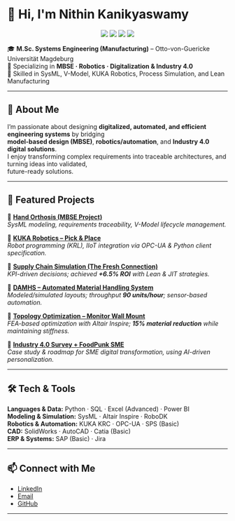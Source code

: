 # 👋 Hi, I'm Nithin Kanikyaswamy  

<p align="center">
  <img src="https://img.shields.io/badge/Focus-MBSE-blue?style=for-the-badge" />
  <img src="https://img.shields.io/badge/Focus-Robotics-orange?style=for-the-badge" />
  <img src="https://img.shields.io/badge/Focus-Industry4.0-green?style=for-the-badge" />
  <img src="https://img.shields.io/badge/License-MIT-brightgreen?style=for-the-badge" />
</p>

🎓 **M.Sc. Systems Engineering (Manufacturing)** – Otto-von-Guericke Universität Magdeburg  
🤖 Specializing in **MBSE · Robotics · Digitalization & Industry 4.0**  
🔧 Skilled in SysML, V-Model, KUKA Robotics, Process Simulation, and Lean Manufacturing  

---

## 🚀 About Me  
I’m passionate about designing **digitalized, automated, and efficient engineering systems** by bridging  
**model-based design (MBSE)**, **robotics/automation**, and **Industry 4.0 digital solutions**.  
I enjoy transforming complex requirements into traceable architectures, and turning ideas into validated,  
future-ready solutions.  

---

## 📌 Featured Projects  

🔹 **[Hand Orthosis (MBSE Project)](https://github.com/nithinkanikyaswamy96-u/hand-orthosis-design)**  
*SysML modeling, requirements traceability, V-Model lifecycle management.*  

🔹 **[KUKA Robotics – Pick & Place](https://github.com/nithinkanikyaswamy96-u/kuka-lego-guide)**  
*Robot programming (KRL), IIoT integration via OPC-UA & Python client specification.*  

🔹 **[Supply Chain Simulation (The Fresh Connection)](https://github.com/nithinkanikyaswamy96-u/supply-chain-simulation)**  
*KPI-driven decisions; achieved **+6.5% ROI** with Lean & JIT strategies.*  

🔹 **[DAMHS – Automated Material Handling System](https://github.com/nithinkanikyaswamy96-u/damhs-automated-handling)**  
*Modeled/simulated layouts; throughput **90 units/hour**; sensor-based automation.*  

🔹 **[Topology Optimization – Monitor Wall Mount](https://github.com/nithinkanikyaswamy96-u/topology-optimization-monitor-mount)**  
*FEA-based optimization with Altair Inspire; **15% material reduction** while maintaining stiffness.*  

🔹 **[Industry 4.0 Survey + FoodPunk SME](https://github.com/nithinkanikyaswamy96-u/industry4.0-survey)**  
*Case study & roadmap for SME digital transformation, using AI-driven personalization.*  

---

## 🛠️ Tech & Tools  

**Languages & Data:** Python · SQL · Excel (Advanced) · Power BI  
**Modeling & Simulation:** SysML · Altair Inspire · RoboDK  
**Robotics & Automation:** KUKA KRC · OPC-UA · SPS (Basic)  
**CAD:** SolidWorks · AutoCAD · Catia (Basic)  
**ERP & Systems:** SAP (Basic) · Jira  

---

## 📫 Connect with Me  
- [LinkedIn](https://www.linkedin.com/in/nithin-kanikyaswamy-52316916b/)  
- [Email](mailto:nithin.kanikyaswamy@st.ovgu.de)  
- [GitHub](https://github.com/nithinkanikyaswamy96-u)  

---
